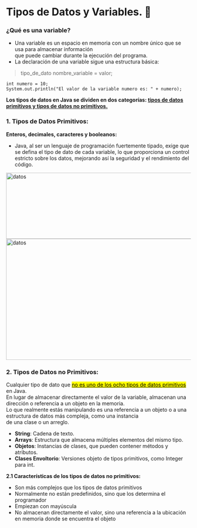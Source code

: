 # Tipos de Datos y Variables. :floppy_disk:
### ¿Qué es una variable?
- Una variable es un espacio en memoria con un nombre único que se usa para almacenar información<br> que puede cambiar durante la ejecución del programa.
- La declaración de una variable sigue una estructura básica:
>tipo_de_dato nombre_variable = valor;
```
int numero = 10;
System.out.println("El valor de la variable numero es: " + numero);
```
**Los tipos de datos en Java se dividen en dos categorías: <ins>tipos de datos primitivos y tipos de datos no primitivos.</ins>**
### 1. Tipos de Datos Primitivos:
**Enteros, decimales, caracteres y booleanos:**
- Java, al ser un lenguaje de programación fuertemente tipado, exige que se defina el tipo de dato de cada variable, lo que proporciona un control estricto sobre los datos, mejorando así la seguridad y el rendimiento del código.
<image src="https://github.com/aruipal/Java/blob/main/recursos/primitivos.JPG" alt="datos" width="650" height="180">
<br>
<image src="https://github.com/aruipal/Java/blob/main/recursos/TipoDeDatos.JPG" alt="datos" width="890" height="330">

### 2. Tipos de Datos no Primitivos:
Cualquier tipo de dato que <ins><mark>no es uno de los ocho tipos de datos primitivos</mark></ins> en Java.<br> 
En lugar de almacenar directamente el valor de la variable, almacenan una dirección o referencia a un objeto en la memoria.<br>
Lo que realmente estás manipulando es una referencia a un objeto o a una estructura de datos más compleja, como una instancia<br> de una clase o un arreglo.
- **String**: Cadena de texto.
- **Arrays**: Estructura que almacena múltiples elementos del mismo tipo.
- **Objetos**: Instancias de clases, que pueden contener métodos y atributos.
- **Clases Envoltorio**: Versiones objeto de tipos primitivos, como Integer para int.<br>

**2.1 Características de los tipos de datos no primitivos:**
- Son más complejos que los tipos de datos primitivos
- Normalmente no están predefinidos, sino que los determina el programador
- Empiezan con mayúscula
- No almacenan directamente el valor, sino una referencia a la ubicación en memoria donde se encuentra el objeto
